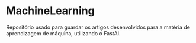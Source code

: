 # MachineLearning
Repositório usado para guardar os artigos desenvolvidos para a matéria de aprendizagem de máquina, utilizando o FastAI.
